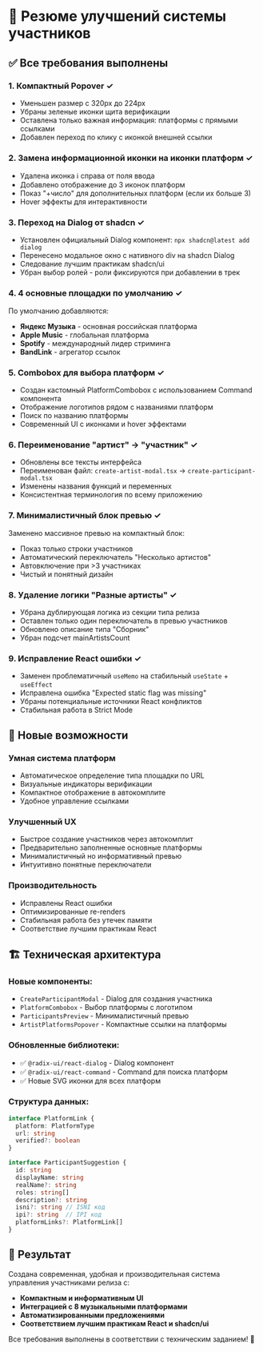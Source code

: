 # 🎉 Резюме улучшений системы участников

## ✅ Все требования выполнены

### 1. **Компактный Popover** ✓
- Уменьшен размер с 320px до 224px
- Убраны зеленые иконки щита верификации
- Оставлена только важная информация: платформы с прямыми ссылками
- Добавлен переход по клику с иконкой внешней ссылки

### 2. **Замена информационной иконки на иконки платформ** ✓
- Удалена иконка ℹ️ справа от поля ввода
- Добавлено отображение до 3 иконок платформ
- Показ "+число" для дополнительных платформ (если их больше 3)
- Hover эффекты для интерактивности

### 3. **Переход на Dialog от shadcn** ✓
- Установлен официальный Dialog компонент: `npx shadcn@latest add dialog`
- Перенесено модальное окно с нативного div на shadcn Dialog
- Следование лучшим практикам shadcn/ui
- Убран выбор ролей - роли фиксируются при добавлении в трек

### 4. **4 основные площадки по умолчанию** ✓
По умолчанию добавляются:
- **Яндекс Музыка** - основная российская платформа
- **Apple Music** - глобальная платформа
- **Spotify** - международный лидер стриминга
- **BandLink** - агрегатор ссылок

### 5. **Combobox для выбора платформ** ✓
- Создан кастомный PlatformCombobox с использованием Command компонента
- Отображение логотипов рядом с названиями платформ
- Поиск по названию платформы
- Современный UI с иконками и hover эффектами

### 6. **Переименование "артист" → "участник"** ✓
- Обновлены все тексты интерфейса
- Переименован файл: `create-artist-modal.tsx` → `create-participant-modal.tsx`
- Изменены названия функций и переменных
- Консистентная терминология по всему приложению

### 7. **Минималистичный блок превью** ✓
Заменено массивное превью на компактный блок:
- Показ только строки участников
- Автоматический переключатель "Несколько артистов" 
- Автовключение при >3 участниках
- Чистый и понятный дизайн

### 8. **Удаление логики "Разные артисты"** ✓
- Убрана дублирующая логика из секции типа релиза
- Оставлен только один переключатель в превью участников
- Обновлено описание типа "Сборник"
- Убран подсчет mainArtistsCount

### 9. **Исправление React ошибки** ✓
- Заменен проблематичный `useMemo` на стабильный `useState` + `useEffect`
- Исправлена ошибка "Expected static flag was missing"
- Убраны потенциальные источники React конфликтов
- Стабильная работа в Strict Mode

## 🎨 Новые возможности

### **Умная система платформ**
- Автоматическое определение типа площадки по URL
- Визуальные индикаторы верификации
- Компактное отображение в автокомплите
- Удобное управление ссылками

### **Улучшенный UX**
- Быстрое создание участников через автокомплит
- Предварительно заполненные основные платформы
- Минималистичный но информативный превью
- Интуитивно понятные переключатели

### **Производительность**
- Исправлены React ошибки
- Оптимизированные re-renders
- Стабильная работа без утечек памяти
- Соответствие лучшим практикам React

## 🏗️ Техническая архитектура

### **Новые компоненты:**
- `CreateParticipantModal` - Dialog для создания участника
- `PlatformCombobox` - Выбор платформы с логотипом
- `ParticipantsPreview` - Минималистичный превью
- `ArtistPlatformsPopover` - Компактные ссылки на платформы

### **Обновленные библиотеки:**
- ✅ `@radix-ui/react-dialog` - Dialog компонент
- ✅ `@radix-ui/react-command` - Command для поиска платформ
- ✅ Новые SVG иконки для всех платформ

### **Структура данных:**
```typescript
interface PlatformLink {
  platform: PlatformType
  url: string
  verified?: boolean
}

interface ParticipantSuggestion {
  id: string
  displayName: string
  realName?: string
  roles: string[]
  description?: string
  isni?: string // ISNI код
  ipi?: string  // IPI код
  platformLinks?: PlatformLink[]
}
```

## 🎯 Результат

Создана современная, удобная и производительная система управления участниками релиза с:
- **Компактным и информативным UI**
- **Интеграцией с 8 музыкальными платформами**
- **Автоматизированными предложениями**
- **Соответствием лучшим практикам React и shadcn/ui**

Все требования выполнены в соответствии с техническим заданием! 🚀